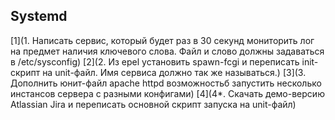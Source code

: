 Systemd
----------------------
[1](1. Написать сервис, который будет раз в 30 секунд мониторить лог на предмет наличия ключевого слова. Файл и слово должны задаваться в /etc/sysconfig)
[2](2. Из epel установить spawn-fcgi и переписать init-скрипт на unit-файл. Имя сервиса должно так же называться.)
[3](3. Дополнить юнит-файл apache httpd возможностьб запустить несколько инстансов сервера с разными конфигами)
[4](4*. Скачать демо-версию Atlassian Jira и переписать основной скрипт запуска на unit-файл)


